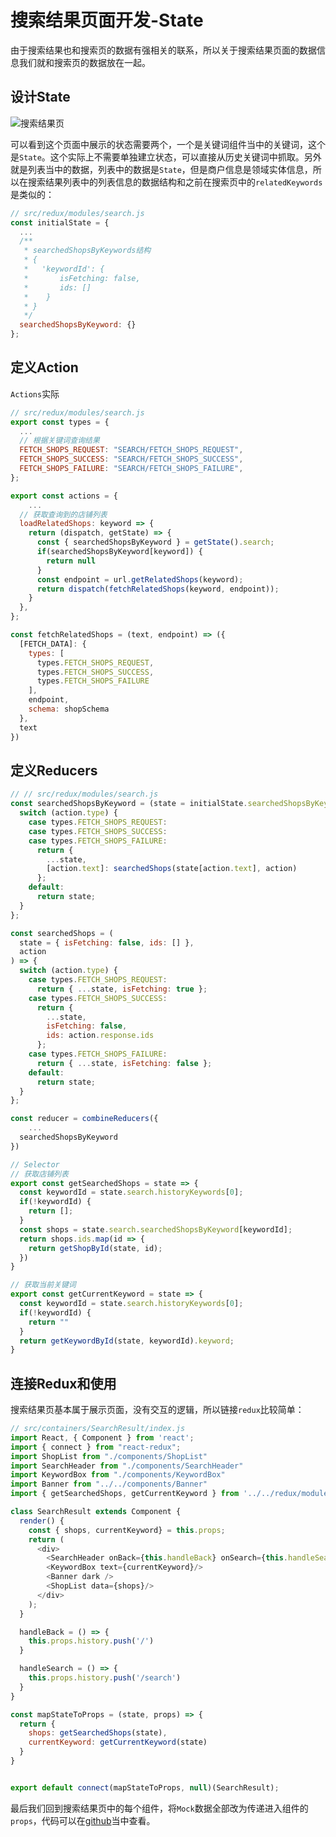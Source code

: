 # 搜索结果页面开发-State

由于搜索结果也和搜索页的数据有强相关的联系，所以关于搜索结果页面的数据信息我们就和搜索页的数据放在一起。

## 设计State
<img :src="$withBase('/react_redux_jiagou_search_result.png')" alt="搜索结果页">

可以看到这个页面中展示的状态需要两个，一个是关键词组件当中的关键词，这个是`State`。这个实际上不需要单独建立状态，可以直接从历史关键词中抓取。另外就是列表当中的数据，列表中的数据是`State`，但是商户信息是领域实体信息，所以在搜索结果列表中的列表信息的数据结构和之前在搜索页中的`relatedKeywords`是类似的：
```javascript
// src/redux/modules/search.js
const initialState = {
  ...
  /**
   * searchedShopsByKeywords结构
   * {
   *   'keywordId': {
   *       isFetching: false,
   *       ids: []
   *    }
   * }
   */
  searchedShopsByKeyword: {}
};
```

## 定义Action
`Actions`实际
```javascript
// src/redux/modules/search.js
export const types = {
  ...
  // 根据关键词查询结果
  FETCH_SHOPS_REQUEST: "SEARCH/FETCH_SHOPS_REQUEST",
  FETCH_SHOPS_SUCCESS: "SEARCH/FETCH_SHOPS_SUCCESS",
  FETCH_SHOPS_FAILURE: "SEARCH/FETCH_SHOPS_FAILURE",
};

export const actions = {
	...
  // 获取查询到的店铺列表
  loadRelatedShops: keyword => {
    return (dispatch, getState) => {
      const { searchedShopsByKeyword } = getState().search;
      if(searchedShopsByKeyword[keyword]) {
        return null
      }
      const endpoint = url.getRelatedShops(keyword);
      return dispatch(fetchRelatedShops(keyword, endpoint));
    }
  },
};

const fetchRelatedShops = (text, endpoint) => ({
  [FETCH_DATA]: {
    types: [
      types.FETCH_SHOPS_REQUEST,
      types.FETCH_SHOPS_SUCCESS,
      types.FETCH_SHOPS_FAILURE
    ],
    endpoint,
    schema: shopSchema
  },
  text
})
```

## 定义Reducers
```javascript
// // src/redux/modules/search.js
const searchedShopsByKeyword = (state = initialState.searchedShopsByKeyword, action) => {
  switch (action.type) {
    case types.FETCH_SHOPS_REQUEST:
    case types.FETCH_SHOPS_SUCCESS:
    case types.FETCH_SHOPS_FAILURE:
      return {
        ...state,
        [action.text]: searchedShops(state[action.text], action)
      };
    default:
      return state;
  }
};

const searchedShops = (
  state = { isFetching: false, ids: [] },
  action
) => {
  switch (action.type) {
    case types.FETCH_SHOPS_REQUEST:
      return { ...state, isFetching: true };
    case types.FETCH_SHOPS_SUCCESS:
      return {
        ...state,
        isFetching: false,
        ids: action.response.ids
      };
    case types.FETCH_SHOPS_FAILURE:
      return { ...state, isFetching: false };
    default:
      return state;
  }
};

const reducer = combineReducers({
	...
  searchedShopsByKeyword
})

// Selector
// 获取店铺列表
export const getSearchedShops = state => {
  const keywordId = state.search.historyKeywords[0];
  if(!keywordId) {
    return [];
  }
  const shops = state.search.searchedShopsByKeyword[keywordId];
  return shops.ids.map(id => {
    return getShopById(state, id);
  })
}

// 获取当前关键词
export const getCurrentKeyword = state => {
  const keywordId = state.search.historyKeywords[0];
  if(!keywordId) {
    return ""
  }
  return getKeywordById(state, keywordId).keyword;
}
```

## 连接Redux和使用
搜索结果页基本属于展示页面，没有交互的逻辑，所以链接`redux`比较简单：
```javascript
// src/containers/SearchResult/index.js
import React, { Component } from 'react';
import { connect } from "react-redux";
import ShopList from "./components/ShopList"
import SearchHeader from "./components/SearchHeader"
import KeywordBox from "./components/KeywordBox"
import Banner from "../../components/Banner"
import { getSearchedShops, getCurrentKeyword } from '../../redux/modules/search';

class SearchResult extends Component {
  render() {
    const { shops, currentKeyword} = this.props;
    return (
      <div>
        <SearchHeader onBack={this.handleBack} onSearch={this.handleSearch}/>
        <KeywordBox text={currentKeyword}/>
        <Banner dark />
        <ShopList data={shops}/>
      </div>
    );
  }

  handleBack = () => {
    this.props.history.push('/')
  }

  handleSearch = () => {
    this.props.history.push('/search')
  }
}

const mapStateToProps = (state, props) => {
  return {
    shops: getSearchedShops(state),
    currentKeyword: getCurrentKeyword(state)
  }
}


export default connect(mapStateToProps, null)(SearchResult);
```
最后我们回到搜索结果页中的每个组件，将`Mock`数据全部改为传递进入组件的`props`，代码可以在[github](https://github.com/taopoppy/fontdemo/tree/master/dianping-react/src/containers/SearchResult/components)当中查看。
